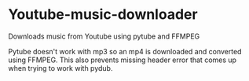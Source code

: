# Youtube-music-downloader
Downloads music from Youtube using pytube and FFMPEG

Pytube doesn't work with mp3 so an mp4 is downloaded and converted using FFMPEG. This also prevents missing header error that comes up when trying to work with pydub.

